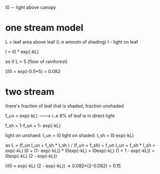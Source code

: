 

I0 -- light above canopy

# one stream model

L = leaf area above leaf (i..e amoutn of shading)
I - light on leaf

I = I0 * exp(-kL)

so if L = 5 (floor of rainforest)

I/I0 = exp(-0.5*5) = 0.082

# two stream

there's fraction of leaf that is shaded, fraction unshaded

f_un = exp(-kL) ---> i..e 8% of leaf is in direct light

f_sh = 1-f_un = 1- exp(-kL)

light on unshaed: I_un = I0
light on shaded: I_sh  = I0 exp(-kL)

av L = (f_un I_un + f_sh * I_sh ) / (f_un + f_sh) = f_un I_un + f_sh * I_sh
  = exp(-kL) I0 + (1- exp(-kL)) * I0exp(-kL)
  = I0exp(-kL) (1 + 1 - exp(-kL))
  = I0exp(-kL) (2 - exp(-kL))

I/I0 = exp(-kL) (2 - exp(-kL)) -> 0.082*(2-0.082) = 0.15

